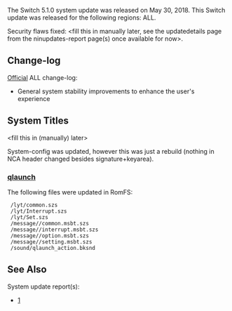 The Switch 5.1.0 system update was released on May 30, 2018. This Switch
update was released for the following regions: ALL.

Security flaws fixed: \<fill this in manually later, see the
updatedetails page from the ninupdates-report page(s) once available for
now\>.

## Change-log

[Official](http://en-americas-support.nintendo.com/app/answers/detail/a_id/22525/p/897)
ALL change-log:

  - General system stability improvements to enhance the user's
    experience

## System Titles

\<fill this in (manually) later\>

System-config was updated, however this was just a rebuild (nothing in
NCA header changed besides signature+keyarea).

### [qlaunch](Qlaunch.md "wikilink")

The following files were updated in RomFS:

` /lyt/common.szs`  
` /lyt/Interrupt.szs`  
` /lyt/Set.szs`  
` /message/`<regionlanguage-dirname>`/common.msbt.szs`  
` /message/`<regionlanguage-dirname>`/interrupt.msbt.szs`  
` /message/`<regionlanguage-dirname>`/option.msbt.szs`  
` /message/`<regionlanguage-dirname>`/setting.msbt.szs`  
` /sound/qlaunch_action.bksnd`

## See Also

System update
    report(s):

  - [1](https://yls8.mtheall.com/ninupdates/reports.php?date=05-30-18_08-05-10&sys=hac)
